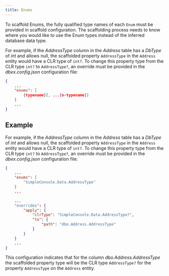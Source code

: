 ```yaml
---
title: Enums
---
```


To scaffold Enums, the fully qualified type names of each `Enum` must be provided in scaffold configuration.
The scaffolding process needs to know where you would like to use the Enum types instead of the inferred database data type.  

For example, if the *AddressType* column in the *Address* table has a *DbType* of *int* and allows null, the scaffolded property `AddressType` in the `Address` entity would have a CLR type of `int?`.  To change this property type from the CLR type `int?` to `AddressType?`, an override must be provided in the *dbex.config.json* configuration file:
```json
{
    ...
    "enums": [
        {typename}[, ...{n-typename}]
    ]
    ...
}
```

## Example
For example, if the *AddressType* column in the *Address* table has a *DbType* of *int* and allows null, the scaffolded property `AddressType` in the `Address` entity would have a CLR type of `int?`.  To change this property type from the CLR type `int?` to `AddressType?`, an override must be provided in the *dbex.config.json* configuration file:
```json
{
    ...
    "enums": [
        "SimpleConsole.Data.AddressType"
    ]
    ...

    ...
    "overrides": {
        "apply": {
            "clrType": "SimpleConsole.Data.AddressType?",
            "to": {
                "path": "dbo.Address.AddressType"
            }
        }
    }
    ...
}
```
This configuration indicates that for the column *dbo.Address.AddressType* the scaffolded property type will be the CLR type `AddressType?` for the property `AddressType` on the `Address` entity.
